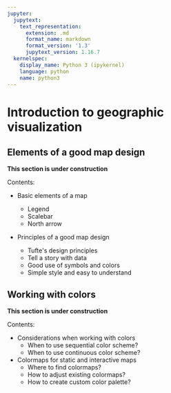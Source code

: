 ```yaml
---
jupyter:
  jupytext:
    text_representation:
      extension: .md
      format_name: markdown
      format_version: '1.3'
      jupytext_version: 1.16.7
  kernelspec:
    display_name: Python 3 (ipykernel)
    language: python
    name: python3
---
```


# Introduction to geographic visualization


## Elements of a good map design

**This section is under construction**

Contents:

- Basic elements of a map
  - Legend
  - Scalebar
  - North arrow
  
- Principles of a good map design
  - Tufte's design principles
  - Tell a story with data
  - Good use of symbols and colors
  - Simple style and easy to understand



## Working with colors

**This section is under construction**

Contents:

- Considerations when working with colors
  - When to use sequential color scheme? 
  - When to use continuous color scheme?
- Colormaps for static and interactive maps
  - Where to find colormaps?
  - How to adjust existing colormaps?
  - How to create custom color palette?
